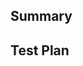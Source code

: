 <!--
  Thanks for submitting a pull request!
  We appreciate you spending the time to work on these changes. Please provide enough information so that others can review your pull request. The two fields below are mandatory.

  Before submitting a pull request, please make sure the following is done:

  1. Fork [the repository](https://github.com/facebook/hermes) and create your branch from `main`.
  2. If you've fixed a bug or added code that should be tested, add tests!
  3. Ensure it builds and the test suite passes. [tips](https://github.com/facebook/hermes/blob/HEAD/doc/BuildingAndRunning.md)
  4. Format your code with `.../hermes/utils/format.sh`
  5. If you haven't already, complete the CLA.
-->

## Summary

<!--
  Explain the **motivation** for making this change.
  What existing problem does the pull request solve?
-->

## Test Plan

<!--
  Demonstrate the code is solid.
  Example: The exact commands you ran and their output,
  screenshots / videos if the pull request changes the user interface.
-->
